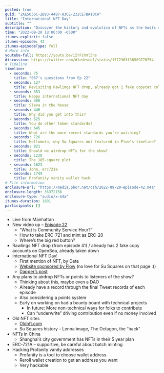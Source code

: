 ```yaml
---
posted: true
guid: "2AE5036C-2B93-44B7-83CE-232CE7BA10CA"
title: "International NFT Day"
subtitle: ""
description: "Discover the history and evolution of NFTs as the hosts celebrate International NFT Day. Learn about the latest token standards and how NFTs could come to China."
time: "2022-09-20 18:00:00 -0500"
itunes-explicit: false
itunes-episode: 42
itunes-episodeType: full
# More info
youtube-full: https://youtu.be/iZrFzhml5ns
discussion: https://twitter.com/dtedesco1/status/1572363136589770754
# Timeline
timeline:
  - seconds: 75
    title: "037's questions from Ep 22"
  - seconds: 127
    title: Revisiting Rawlings NFT drop, already got 2 fake copycat collections!
  - seconds: 353
    title: Happy international NFT day
  - seconds: 400
    title: Slava in the house
  - seconds: 446
    title: Why did you get into this?
  - seconds: 525
    title: You do other token standards?
  - seconds: 645
    title: What are the more recent standards you're watching?
  - seconds: 726
    title: Hellomoto, why Su Squares not featured in Flow's timeline?
  - seconds: 821
    title: Should we airdrop NFTs for the show?
  - seconds: 1230
    title: The 185-square plot
  - seconds: 1623
    title: John, erc721a
  - seconds: 1749
    title: Profanity vanity wallet hack
# File information
enclosure-url: "https://media.phor.net/csh/2022-09-20-episode-42.m4a"
enclosure-length: 36372156
enclosure-type: "audio/x-m4a"
itunes-duration: 1801
participants: []
---
```

<!--end of quick notes-->

- Live from Manhattan
- New video up – [Episode 22](https://www.youtube.com/watch?v=VcdSG47I3zk)
  - “What is Community Service Hour?”
  - How to take ERC-721 and mint as ERC-20
  - Where’s the big red button?
- Rawlings NFT drop (from episode 41) / already has 2 fake copy accounts on OpenSea, already taken down
- International NFT Day!
  - First mention of NFT, by Dete
  - [Website sponsored by Flow](https://www.internationalnftday.org) (no love for Su Squares on that page :()
  - [Dapper’s post](https://www.dapperlabs.com/newsroom/get-ready-to-celebrate-nft-day-on-september-20)
- Any plans to airdrop NFTs or points to listeners of the show?
  - Thinking about this, maybe even a DAO
  - Already have a record through the final Tweet records of each episode
  - Also considering a points system
  - Early on working on had a bounty board with technical projects
    - In future: More non-technical ways for folks to contribute
    - Can “underwrite” driving contribution even if no money involved
- Old NFT sites
  - [Oldnft.com](https://www.oldnft.com)
  - Su Squares history – Lenna image, The Octagon, the “hack”
- NFTs in China
  - Shanghai’s city government has NFTs in their 5 year plan
- ERC-721A – supportive, be careful about batch minting
- Hacking Profanity vanity addresses
  - Profanity is a tool to choose wallet address
  - Reroll wallet creation to get an address you want
  - Very hackable